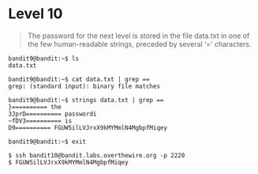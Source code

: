 # Level 10
> The password for the next level is stored in the file data.txt in one of the few human-readable strings, preceded by several ‘=’ characters.

```shell
bandit9@bandit:~$ ls
data.txt

bandit9@bandit:~$ cat data.txt | grep ==
grep: (standard input): binary file matches

bandit9@bandit:~$ strings data.txt | grep ==
}========== the
3JprD========== passwordi
~fDV3========== is
D9========== FGUW5ilLVJrxX9kMYMmlN4MgbpfMiqey

bandit9@bandit:~$ exit

$ ssh bandit10@bandit.labs.overthewire.org -p 2220
$ FGUW5ilLVJrxX9kMYMmlN4MgbpfMiqey
```
